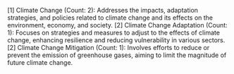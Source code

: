 [1] Climate Change (Count: 2): Addresses the impacts, adaptation strategies, and policies related to climate change and its effects on the environment, economy, and society.
    [2] Climate Change Adaptation (Count: 1): Focuses on strategies and measures to adjust to the effects of climate change, enhancing resilience and reducing vulnerability in various sectors.
    [2] Climate Change Mitigation (Count: 1): Involves efforts to reduce or prevent the emission of greenhouse gases, aiming to limit the magnitude of future climate change.
